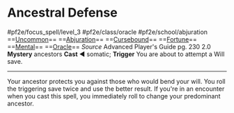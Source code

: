 # Ancestral Defense
#pf2e/focus_spell/level_3 #pf2e/class/oracle #pf2e/school/abjuration 
==[Uncommon](../../../rules/traits/uncommon.md)== ==[Abjuration](../../../rules/traits/abjuration.md)== ==[Cursebound](../../../Traits/Cursebound.md)== ==[Fortune](../../../rules/traits/fortune.md)== ==[Mental](../../../rules/traits/mental.md)== ==[Oracle](../../../Traits/Oracle.md)==
*Source* Advanced Player's Guide pg. 230 2.0
**Mystery** ancestors
**Cast** ◄ somatic; **Trigger** You are about to attempt a Will save.

---
Your ancestor protects you against those who would bend your will. You roll the triggering save twice and use the better result. If you're in an encounter when you cast this spell, you immediately roll to change your predominant ancestor.